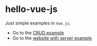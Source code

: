 # hello-vue-js

Just simple examples in `Vue.js`.

* Go to the [CRUD example](crud/README.md)
* Go to the [website with server example](website/README.md)
